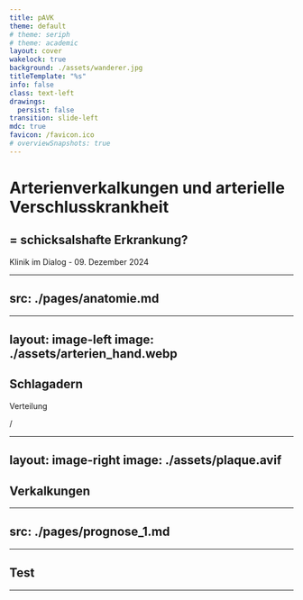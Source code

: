 ```yaml
---
title: pAVK
theme: default
# theme: seriph
# theme: academic
layout: cover
wakelock: true
background: ./assets/wanderer.jpg
titleTemplate: "%s"
info: false
class: text-left
drawings:
  persist: false
transition: slide-left
mdc: true
favicon: /favicon.ico
# overviewSnapshots: true
---
```


# Arterienverkalkungen und arterielle Verschlusskrankheit

## = schicksalshafte Erkrankung?

<div class="abs-bl m-6">
Klinik im Dialog - 09. Dezember 2024
</div>

---
src: ./pages/anatomie.md
---

---
layout: image-left
image: ./assets/arterien_hand.webp
---

## Schlagadern

Verteilung

<!--
<img src="./assets/arterien_fuss.jpg" class="abs-tr" width=50%>
-->

<SlideCurrentNo />/<SlidesTotal />

---
layout: image-right
image: ./assets/plaque.avif
---

## Verkalkungen

---
src: ./pages/prognose_1.md
---

---

## Test

---


